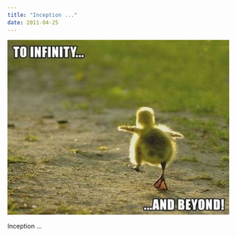 ```yaml
---
title: "Inception ..."
date: 2011-04-25
---
```


![2011-04-25-e7goqiu9.jpeg](/images/2011-04-25-e7goqiu9.jpeg)

Inception ...